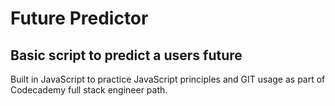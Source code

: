 # Future Predictor

## Basic script to predict a users future

Built in JavaScript to practice JavaScript principles and GIT usage as part of Codecademy full stack engineer path. 
